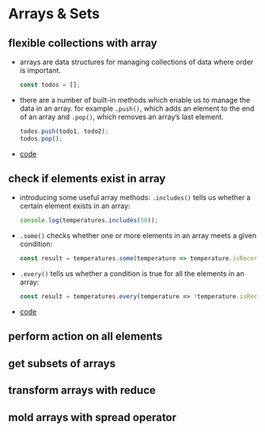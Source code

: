 # Arrays & Sets


## flexible collections with array

-   arrays are data structures for managing collections of data where order is important.
    
    ```js
    const todos = [];
    ```

-   there are a number of built-in methods which enable us to manage the data in an array. for example `.push()`, which adds an element to the end of an array and `.pop()`, which removes an array&rsquo;s last element.
    
    ```js
    todos.push(todo1, todo2);
    todos.pop();
    ```
-   [code](step_01/src/app.js)


## check if elements exist in array

-   introducing some useful array methods: `.includes()` tells us whether a certain element exists in an array:
    
    ```js
    console.log(temperatures.includes(50));
    ```

-   `.some()` checks whether one or more elements in an array meets a given condition:
    
    ```js
    const result = temperatures.some(temperature => temperature.isRecordTemp);
    ```

-   `.every()` tells us whether a condition is true for all the elements in an array:
    
    ```js
    const result = temperatures.every(temperature => !temperature.isRecordTemp);
    ```

-   [code](step_02/src/app.js)


## perform action on all elements


## get subsets of arrays


## transform arrays with reduce


## mold arrays with spread operator
